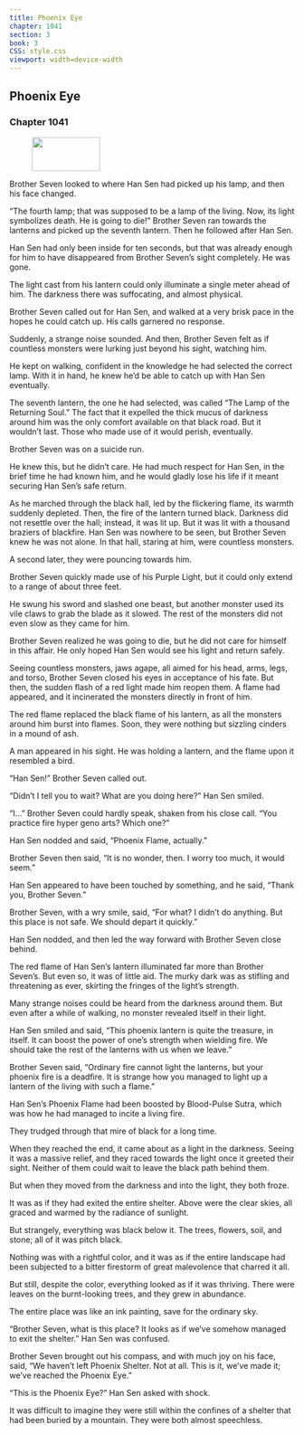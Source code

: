 ```yaml
---
title: Phoenix Eye
chapter: 1041
section: 3
book: 3
CSS: style.css
viewport: width=device-width
---
```


## Phoenix Eye

### Chapter 1041

<figure>
	<img src="../Images/gem.gif" alt="" id="gem" width="120" height="60" />
</figure>

Brother Seven looked to where Han Sen had picked up his lamp, and then his face changed.

“The fourth lamp; that was supposed to be a lamp of the living. Now, its light symbolizes death. He is going to die!” Brother Seven ran towards the lanterns and picked up the seventh lantern. Then he followed after Han Sen.

Han Sen had only been inside for ten seconds, but that was already enough for him to have disappeared from Brother Seven’s sight completely. He was gone.

The light cast from his lantern could only illuminate a single meter ahead of him. The darkness there was suffocating, and almost physical.

Brother Seven called out for Han Sen, and walked at a very brisk pace in the hopes he could catch up. His calls garnered no response.

Suddenly, a strange noise sounded. And then, Brother Seven felt as if countless monsters were lurking just beyond his sight, watching him.

He kept on walking, confident in the knowledge he had selected the correct lamp. With it in hand, he knew he’d be able to catch up with Han Sen eventually.

The seventh lantern, the one he had selected, was called “The Lamp of the Returning Soul.” The fact that it expelled the thick mucus of darkness around him was the only comfort available on that black road. But it wouldn’t last. Those who made use of it would perish, eventually.

Brother Seven was on a suicide run.

He knew this, but he didn’t care. He had much respect for Han Sen, in the brief time he had known him, and he would gladly lose his life if it meant securing Han Sen’s safe return.

As he marched through the black hall, led by the flickering flame, its warmth suddenly depleted. Then, the fire of the lantern turned black. Darkness did not resettle over the hall; instead, it was lit up. But it was lit with a thousand braziers of blackfire. Han Sen was nowhere to be seen, but Brother Seven knew he was not alone. In that hall, staring at him, were countless monsters.

A second later, they were pouncing towards him.

Brother Seven quickly made use of his Purple Light, but it could only extend to a range of about three feet.

He swung his sword and slashed one beast, but another monster used its vile claws to grab the blade as it slowed. The rest of the monsters did not even slow as they came for him.

Brother Seven realized he was going to die, but he did not care for himself in this affair. He only hoped Han Sen would see his light and return safely.

Seeing countless monsters, jaws agape, all aimed for his head, arms, legs, and torso, Brother Seven closed his eyes in acceptance of his fate. But then, the sudden flash of a red light made him reopen them. A flame had appeared, and it incinerated the monsters directly in front of him.

The red flame replaced the black flame of his lantern, as all the monsters around him burst into flames. Soon, they were nothing but sizzling cinders in a mound of ash.

A man appeared in his sight. He was holding a lantern, and the flame upon it resembled a bird.

“Han Sen!” Brother Seven called out.

“Didn’t I tell you to wait? What are you doing here?” Han Sen smiled.

“I…” Brother Seven could hardly speak, shaken from his close call. “You practice fire hyper geno arts? Which one?”

Han Sen nodded and said, “Phoenix Flame, actually.”

Brother Seven then said, “It is no wonder, then. I worry too much, it would seem.”

Han Sen appeared to have been touched by something, and he said, “Thank you, Brother Seven.”

Brother Seven, with a wry smile, said, “For what? I didn’t do anything. But this place is not safe. We should depart it quickly.”

Han Sen nodded, and then led the way forward with Brother Seven close behind.

The red flame of Han Sen’s lantern illuminated far more than Brother Seven’s. But even so, it was of little aid. The murky dark was as stifling and threatening as ever, skirting the fringes of the light’s strength.

Many strange noises could be heard from the darkness around them. But even after a while of walking, no monster revealed itself in their light.

Han Sen smiled and said, “This phoenix lantern is quite the treasure, in itself. It can boost the power of one’s strength when wielding fire. We should take the rest of the lanterns with us when we leave.”

Brother Seven said, “Ordinary fire cannot light the lanterns, but your phoenix fire is a deadfire. It is strange how you managed to light up a lantern of the living with such a flame.”

Han Sen’s Phoenix Flame had been boosted by Blood-Pulse Sutra, which was how he had managed to incite a living fire.

They trudged through that mire of black for a long time.

When they reached the end, it came about as a light in the darkness. Seeing it was a massive relief, and they raced towards the light once it greeted their sight. Neither of them could wait to leave the black path behind them.

But when they moved from the darkness and into the light, they both froze.

It was as if they had exited the entire shelter. Above were the clear skies, all graced and warmed by the radiance of sunlight.

But strangely, everything was black below it. The trees, flowers, soil, and stone; all of it was pitch black.

Nothing was with a rightful color, and it was as if the entire landscape had been subjected to a bitter firestorm of great malevolence that charred it all.

But still, despite the color, everything looked as if it was thriving. There were leaves on the burnt-looking trees, and they grew in abundance.

The entire place was like an ink painting, save for the ordinary sky.

“Brother Seven, what is this place? It looks as if we’ve somehow managed to exit the shelter.” Han Sen was confused.

Brother Seven brought out his compass, and with much joy on his face, said, “We haven’t left Phoenix Shelter. Not at all. This is it, we’ve made it; we’ve reached the Phoenix Eye.”

“This is the Phoenix Eye?” Han Sen asked with shock.

It was difficult to imagine they were still within the confines of a shelter that had been buried by a mountain. They were both almost speechless.
